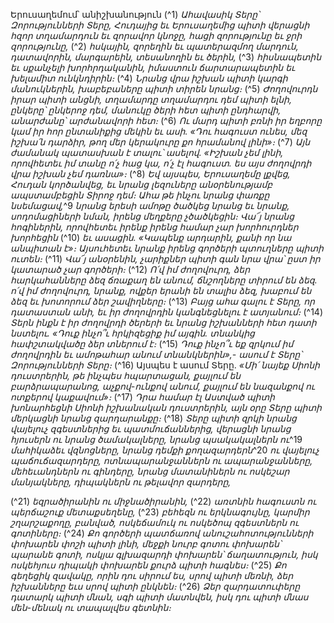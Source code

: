 
Երուսաղեմում՝ անիշխանություն
(^1) _Ահավասիկ Տերը՝ Զորությունների Տերը,
Հուդայից եւ Երուսաղեմից պիտի վերացնի
հզոր տղամարդուն եւ զորավոր կնոջը,
հացի զորությունը եւ ջրի զորությունը,_
(^2) _հսկային, զորեղին եւ պատերազմող մարդուն,
դատավորին, մարգարեին, տեսանողին եւ ծերին,_
(^3) _հիսնապետին եւ սքանչելի խորհրդականին,
իմաստուն ճարտարապետին եւ խելամիտ ունկնդիրին։_
(^4) _Նրանց վրա իշխան պիտի կարգի մանուկներին,
խաբեբաները պիտի տիրեն նրանց։_
(^5) _Ժողովուրդն իրար պիտի անցնի,
տղամարդը տղամարդու դեմ պիտի ելնի,
ընկերը՝ ընկերոջ դեմ,
մանուկը ծերի հետ պիտի ընդհարվի,
անարժանը՝ արժանավորի հետ։_
(^6) _Ու մարդ պիտի բռնի իր եղբորը կամ իր հոր ընտանիքից մեկին եւ ասի.
«Դու հագուստ ունես, մեզ իշխա՛ն դարձիր,
թող մեր կերակուրը քո հրամանով լինի»։_
(^7) _Այն ժամանակ պատասխան է տալու՝ ասելով.
«Իշխան չեմ լինի, որովհետեւ իմ տանը ո՛չ հաց կա, ո՛չ էլ հագուստ.
ես այս ժողովրդի վրա իշխան չեմ դառնա»։_
(^8) _Եվ այսպես, Երուսաղեմը լքվեց, Հուդան կործանվեց,
եւ նրանց լեզուները անօրենությամբ ապստամբեցին Տիրոջ դեմ։
Ահա թե ինչու նրանց փառքը նսեմացավ,_^9 _նրանց երեսի
ամոթը ծածկեց նրանց եւ նրանք, սոդոմացիների նման, իրենց մեղքերը չծածկեցին։
Վա՜յ նրանց հոգիներին,
որովհետեւ իրենք իրենց համար չար խորհուրդներ խորհեցին_
(^10) _եւ ասացին. «Կապենք արդարին, քանի որ նա անպիտան է»։
Այսուհետեւ նրանք իրենց գործերի պտուղները պիտի ուտեն։_
(^11) _Վա՜յ անօրենին,
չարիքներ պիտի գան նրա վրա՝ ըստ իր կատարած չար գործերի։_
(^12) _Ո՛վ իմ ժողովուրդ, ձեր հարկահանները ձեզ ճռաքաղ են անում,
ճնշողները տիրում են ձեզ.
ո՛վ իմ ժողովուրդ, նրանք, ովքեր երանի են տալիս ձեզ,
խաբում են ձեզ եւ խոտորում ձեր շավիղները։_
(^13) _Բայց ահա գալու է Տերը, որ դատաստան անի,
եւ իր ժողովրդին կանգնեցնելու է ատյանում։_
(^14) _Տերն ինքն է իր ժողովրդի ծերերի եւ նրանց իշխանների հետ դատի նստելու.
«Դուք ինչո՞ւ հրկիզեցիք իմ այգին.
տնանկից հափշտակվածը ձեր տներում է։_
(^15) _Դուք ինչո՞ւ եք զրկում իմ ժողովրդին եւ ամոթահար անում տնանկներին»,-
ասում է Տերը՝ Զորությունների Տերը։_
(^16) Այսպես է ասում Տերը.
_«Մի՛ նայեք Սիոնի դուստրերին, թե ինչպես հպարտացան,
քայլում են բարձրապարանոց,
աչքով-ունքով անում,
քայլում են նազանքով ու ոտքերով կաքավում»։_
(^17) _Դրա համար էլ Աստված պիտի խոնարհեցնի Սիոնի իշխանական դուստրերին,
այն օրը Տերը պիտի մերկացնի նրանց զարդարանքը։_
(^18) _Տերը պիտի զրկի նրանց վայելուչ զգեստներից եւ պատմուճաններից,
վերացնի նրանց հյուսերն ու
նրանց ծամակալները,
նրանց պսակակալներն ու_^19 _մահիկաձեւ վզնոցները,
նրանց դեմքի քողազարդերն_^20 _ու վայելուչ պաճուճազարդերը,
ոտնապարանջաններն ու ապարանջանները,
մեհեւանդներն ու գինդերը,
նրանց մատանիներն ու ոսկեշար մանյակները,
դիպակներն ու թելավոր զարդերը,_


(^21) _եզրածիրանին ու միջնածիրանին,_
(^22) _առտնին հագուստն ու պերճաշուք մետաքսեղենը,_
(^23) _բեհեզն ու երկնագույնը,
կարմիր շղարշաքողը,
բանված, ոսկեճամուկ ու ոսկեծոպ զգեստներն ու գոտիները։_
(^24) _Քո գործերի պատճառով անուշահոտությունների փոխարեն փոշի պիտի լինի,
մեջքի նուրբ գոտու փոխարեն՝ պարանե գոտի,
ոսկյա գլխազարդի փոխարեն՝ ճաղատություն,
իսկ ոսկեհյուս դիպակի փոխարեն քուրձ պիտի հագնես։_
(^25) _Քո գեղեցիկ զավակը, որին դու սիրում ես, սրով պիտի մեռնի,
ձեր իշխանները եւս սրով պիտի ընկնեն։_
(^26) _Ձեր զարդատուփերը դատարկ պիտի մնան,
սգի պիտի մատնվեն,
իսկ դու պիտի մնաս մեն-մենակ ու տապալվես գետնին։_
